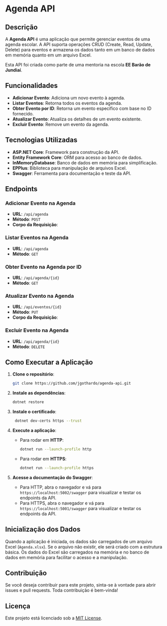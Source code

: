 # Agenda API

## Descrição

A **Agenda API** é uma aplicação que permite gerenciar eventos de uma agenda escolar. A API suporta operações CRUD (Create, Read, Update, Delete) para eventos e armazena os dados tanto em um banco de dados em memória quanto em um arquivo Excel.

Esta API foi criada como parte de uma mentoria na escola **EE Barão de Jundiaí**.

## Funcionalidades

- **Adicionar Evento**: Adiciona um novo evento à agenda.
- **Listar Eventos**: Retorna todos os eventos da agenda.
- **Obter Evento por ID**: Retorna um evento específico com base no ID fornecido.
- **Atualizar Evento**: Atualiza os detalhes de um evento existente.
- **Excluir Evento**: Remove um evento da agenda.

## Tecnologias Utilizadas

- **ASP.NET Core**: Framework para construção da API.
- **Entity Framework Core**: ORM para acesso ao banco de dados.
- **InMemoryDatabase**: Banco de dados em memória para simplificação.
- **EPPlus**: Biblioteca para manipulação de arquivos Excel.
- **Swagger**: Ferramenta para documentação e teste da API.

## Endpoints

### Adicionar Evento na Agenda

- **URL**: `/api/agenda`
- **Método**: `POST`
- **Corpo da Requisição**:
  
  
### Listar Eventos na Agenda

- **URL**: `/api/agenda`
- **Método**: `GET`

### Obter Evento na Agenda por ID

- **URL**: `/api/agenda/{id}`
- **Método**: `GET`

### Atualizar Evento na Agenda

- **URL**: `/api/eventos/{id}`
- **Método**: `PUT`
- **Corpo da Requisição**:
    
### Excluir Evento na Agenda

- **URL**: `/api/agenda/{id}`
- **Método**: `DELETE`

## Como Executar a Aplicação

1. **Clone o repositório**:
   ```bash
   git clone https://github.com/jgothardo/agenda-api.git
   ```
3. **Instale as dependências**:
   ```bash
   dotnet restore
   ```
4. **Instale o certificado**:
   ```bash
    dotnet dev-certs https --trust
    ```
5. **Execute a aplicação**:
   - Para rodar em **HTTP**:
     ```bash
     dotnet run --launch-profile http
     ```

   - Para rodar em **HTTPS**:
     ```bash
     dotnet run --launch-profile https
     ```
   
6. **Acesse a documentação do Swagger**:
   - Para HTTP, abra o navegador e vá para `https://localhost:5002/swagger` para visualizar e testar os endpoints da API.
   - Para HTTPS, abra o navegador e vá para `https://localhost:5001/swagger` para visualizar e testar os endpoints da API.

## Inicialização dos Dados

Quando a aplicação é iniciada, os dados são carregados de um arquivo Excel (`Agenda.xlsx`). 
Se o arquivo não existir, ele será criado com a estrutura básica. 
Os dados do Excel são carregados na memória e no banco de dados em memória para facilitar o acesso e a manipulação.

## Contribuição

Se você deseja contribuir para este projeto, sinta-se à vontade para abrir issues e pull requests. Toda contribuição é bem-vinda!

## Licença

Este projeto está licenciado sob a [MIT License](LICENSE).

   
